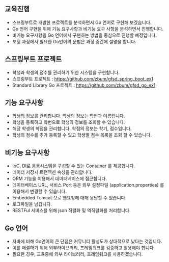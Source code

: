## 교육진행
* 스프링부트로 개발한 프로젝트를 분석하면서 Go 언어로 구현해 보겠습니다.
* Go 언어 구현을 위해 기능 요구사항과 비기능 요구 사항을 분석하면서 진행합니다. 
* 비기능 요구사항을 Go 언어에서 구현하는 방법을 중심으로 진행할 예정입니다.
* 포팅 과정에서 필요한 Go언어의 문법은 과정 중간에 설명을 합니다.

## 스프링부트 프로젝트
* 학생과 학생의 점수를 관리하기 위한 시스템을 구현합니다.  
* 스프링부트 프로젝트 : https://github.com/zbum/gfsd_spring_boot_ex1
* Standard Library Go 프로젝트 : https://github.com/zbum/gfsd_go_ex1

## 기능 요구사항
* 학생의 정보를 관리합니다. 학생의 정보는 학번과 이름입니다. 
* 학생을 등록하고 학번으로 학생의 정보를 조회할 수 있습니다. 
* 해당 학생의 학점을 관리합니다. 학점의 정보는 학기, 점수입니다. 
* 학생의 점수를 추가 등록할 수 있고 학생별 점수 목록을 조회 할 수 있습니다. 

## 비기능 요구사항
* IoC, DI로 응용시스템을 구성할 수 있는 Container 를 제공합니다.
* 데이터 저장시 트랜젝션 속성을 관리합니다. 
* ORM 기능을 이용해서 데이터베이스에 접근합니다. 
* 데이터베이스 URL, 서비스 Port 등은 외부 설정파일 (application.properties) 를 이용해서 변경할 수 있습니다. 
* Embedded Tomcat 으로 웹요청에 대해 응답할 수 있습니다. 
* 로그파일을 남깁니다.
* RESTFul 서비스를 위해 json 직렬화 및 역직렬화를 처리합니다. 

## Go 언어
* 자바에 비해 Go언어의 큰 단점은 커뮤니티 활성도가 상대적으로 낮다는 것입니다. 
* 이를 해결하기 위해 외부라이브러리, 프레임워크를 검증하고 활용해야 합니다. 
* 필요한 경우, 교육중에 외부 라이브러리, 프레임워크를 사용하겠습니다.

